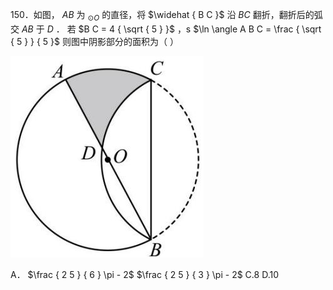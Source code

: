 150．如图， $A B$ 为 $_ { \odot O }$ 的直径，将 $\widehat { B C }$ 沿 $B C$ 翻折，翻折后的弧交 $A B$ 于 $D$ ． 若 $B C = 4 { \sqrt { 5 } }$ ，s $\ln \angle A B C = \frac { \sqrt { 5 } } { 5 }$ 则图中阴影部分的面积为（ ）

![](<../../qs_image_DB/专题3-6__圆的综合（27类题型）（解析版）/4dec6b04a85b3b1f1e6898a70ef8bd3e5b6cdf06b3d1eef9c627c5f571a74d77.jpg>)

A． $\frac { 2 5 } { 6 } \pi - 2$ $\frac { 2 5 } { 3 } \pi - 2$ C.8 D.10

